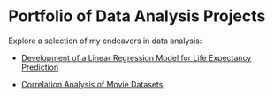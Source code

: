 # Portfolio of Data Analysis Projects

Explore a selection of my endeavors in data analysis:

- [Development of a Linear Regression Model for Life Expectancy Prediction](/ML_Linear_Regression.ipynb)

- [Correlation Analysis of Movie Datasets](/Movie_Correlation_Project.ipynb)
